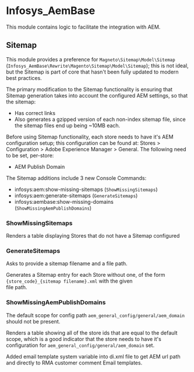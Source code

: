 # Infosys_AemBase

This module contains logic to facilitate the integration with AEM.

## Sitemap

This module provides a preference for `Magneto\Sitemap\Model\Sitemap` (`Infosys_AemBase\Rewrite\Magento\Sitemap\Model\Sitemap`);
 this is not ideal, but the Sitemap is part of core that hasn't been fully updated to modern best practices.

The primary modification to the Sitemap functionality is ensuring that Sitemap generation takes into account the
configured AEM settings, so that the sitemap:

- Has correct links
- Also generates a gzipped version of each non-index sitemap file, since the sitemap files end up being ~10MB each.

Before using Sitemap functionality, each store needs to have it's AEM configuration setup; this configuration can be
found at: Stores > Configuration > Adobe Experience Manager > General. The following need to be set, per-store:

- AEM Publish Domain

The Sitemap additions include 3 new Console Commands:
- infosys:aem:show-missing-sitemaps (`ShowMissingSitemaps`)
- infosys:aem:generate-sitemaps (`GenerateSitemaps`)
- infosys:aembase:show-missing-domains (`ShowMissingAemPublishDomains`)

### ShowMissingSitemaps
Renders a table displaying Stores that do not have a Sitemap configured

### GenerateSitemaps
Asks to provide a sitemap filename and a file path.

Generates a Sitemap entry for each Store without one, of the form `{store_code}_{sitemap filename}.xml` with the given\
file path.

### ShowMissingAemPublishDomains
The default scope for config path `aem_general_config/general/aem_domain` should not be present.

Renders a table showing all of the store ids that are equal to the default scope, which is a good indicator that the
store needs to have it's configuration for `aem_general_config/general/aem_domain` set.

Added email template system variable into di.xml file to get AEM url path and directly to RMA customer comment Email templates.